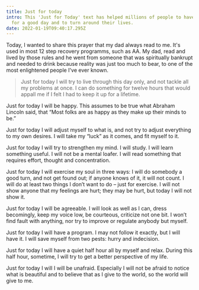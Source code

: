 ```yaml
---
title: Just for today
intro: This 'Just for Today' text has helped millions of people to have a plan
  for a good day and to turn around their lives.
date: 2022-01-19T09:40:17.295Z
---
```

Today, I wanted to share this prayer that my dad always read to me. It's used in most 12 step recovery programms, such as AA. My dad, read and lived by those rules and he went from someone that was spiritually bankrupt and needed to drink because reality was just too much to bear, to one of the most enlightened people I've ever known. 

>Just for today I will try to live through this day only, and not tackle all my problems at once. I can do something for twelve hours that would appall me if I felt I had to keep it up for a lifetime.

Just for today I will be happy. This assumes to be true what Abraham Lincoln said, that “Most folks are as happy as they make up their minds to be.”

Just for today I will adjust myself to what is, and not try to adjust everything to my own desires. I will take my “luck” as it comes, and fit myself to it.

Just for today I will try to strengthen my mind. I will study. I will learn something useful. I will not be a mental loafer. I will read something that requires effort, thought and concentration.

Just for today I will exercise my soul in three ways: I will do somebody a good turn, and not get found out; if anyone knows of it, it will not count. I will do at least two things I don’t want to do – just for exercise. I will not show anyone that my feelings are hurt; they may be hurt, but today I will not show it.

Just for today I will be agreeable. I will look as well as I can, dress becomingly, keep my voice low, be courteous, criticize not one bit. I won’t find fault with anything, nor try to improve or regulate anybody but myself.

Just for today I will have a program. I may not follow it exactly, but I will have it. I will save myself from two pests: hurry and indecision.

Just for today I will have a quiet half hour all by myself and relax. During this half hour, sometime, I will try to get a better perspective of my life.

Just for today I will I will be unafraid. Especially I will not be afraid to notice what is beautiful and to believe that as I give to the world, so the world will give to me.